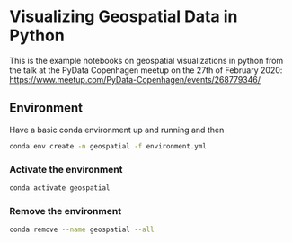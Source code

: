 # Visualizing Geospatial Data in Python

This is the example notebooks on geospatial visualizations in python from the talk at the PyData Copenhagen meetup on the
27th of February 2020: https://www.meetup.com/PyData-Copenhagen/events/268779346/


## Environment
Have a basic conda environment up and running and then 
```bash
conda env create -n geospatial -f environment.yml
```

### Activate the environment
```bash
conda activate geospatial
```

### Remove the environment
```bash
conda remove --name geospatial --all
```

